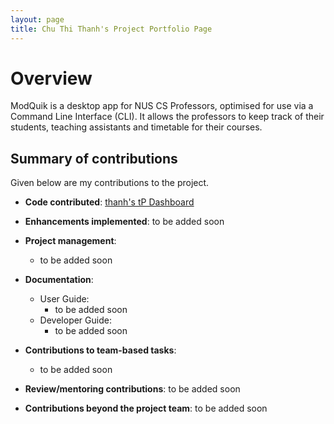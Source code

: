 ```yaml
---
layout: page
title: Chu Thi Thanh's Project Portfolio Page
---
```


# Overview
ModQuik is a desktop app for NUS CS Professors, optimised for use via a Command Line Interface (CLI).
It allows the professors to keep track of their students, teaching assistants and timetable for their courses.

## Summary of contributions
Given below are my contributions to the project.

* **Code contributed**: [thanh's tP Dashboard](https://nus-cs2103-ay2223s1.github.io/tp-dashboard/?search=lilythchu&breakdown=true)

* **Enhancements implemented**: to be added soon

* **Project management**:
    * to be added soon

* **Documentation**:
    * User Guide:
        * to be added soon
    * Developer Guide:
        * to be added soon

* **Contributions to team-based tasks**:
    * to be added soon

* **Review/mentoring contributions**: to be added soon

* **Contributions beyond the project team**: to be added soon

